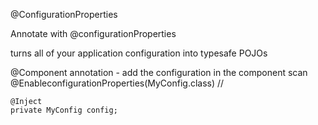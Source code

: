 

@ConfigurationProperties

Annotate with @configurationProperties

turns all of your application configuration into typesafe POJOs


@Component annotation - add the configuration in the component scan
@EnableconfigurationProperties(MyConfig.class) // 

    @Inject
    private MyConfig config;
